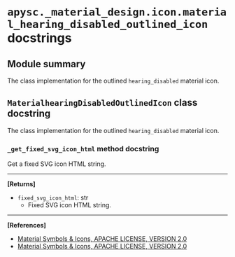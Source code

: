 # `apysc._material_design.icon.material_hearing_disabled_outlined_icon` docstrings

## Module summary

The class implementation for the outlined `hearing_disabled` material icon.

## `MaterialhearingDisabledOutlinedIcon` class docstring

The class implementation for the outlined `hearing_disabled` material icon.

### `_get_fixed_svg_icon_html` method docstring

Get a fixed SVG icon HTML string.<hr>

**[Returns]**

- `fixed_svg_icon_html`: str
  - Fixed SVG icon HTML string.

<hr>

**[References]**

- [Material Symbols & Icons, APACHE LICENSE, VERSION 2.0](https://fonts.google.com/icons?icon.size=24&icon.color=%23e8eaed)
- [Material Symbols & Icons, APACHE LICENSE, VERSION 2.0](https://www.apache.org/licenses/LICENSE-2.0.html)